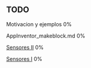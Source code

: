 ## TODO

Motivacion y ejemplos 0%

AppInventor_makeblock.md 0% 

[Sensores II](./Sensores_I.md) 0%

[Sensores I](./Sensores_II.md) 0%



